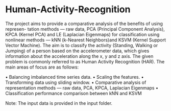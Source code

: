# Human-Activity-Recognition
The project aims to provide a comparative analysis of the benefits of using represen- tation methods — raw data, PCA (Principal Component Analysis), KPCA (Kernel PCA) and LE (Laplacian Eigenmaps) for classification using nonlinear methods — kNN (k-Nearest Neighbors)and KSVM (Kernel Support Vector Machine). The aim is to classify the activity (Standing, Walking or Jumping) of a person based on the accelerometer data, which gives information about the acceleration along the x, y and z axis. The given problem is commonly referred to as Human Activity Recognition (HAR). The main areas of focus are as follows:

• Balancing imbalanced time series data.
• Scaling the features.
• Transforming data using sliding window.
• Comparative analysis of representation methods — raw data, PCA, KPCA, Laplacian Eigenmaps
• Classification performance comparison between kNN and KSVM

Note: The input data is provided in the input folder.
